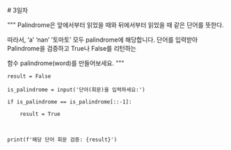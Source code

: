 \# 3일차

""" Palindrome은 앞에서부터 읽었을 때와 뒤에서부터 읽었을 때 같은 단어를 뜻한다.

따라서, ‘a’ ‘nan’ ’토마토’ 모두 palindrome에 해당합니다. 단어를 입력받아 Palindrome을 검증하고 True나 False를 리턴하는

함수 palindrome(word)를 만들어보세요. """



```
result = False

is_palindrome = input('단어(회문)을 입력하세요:')

if is_palindrome == is_palindrome[::-1]:

​    result = True



print(f'해당 단어 회문 검증: {result}')
```





